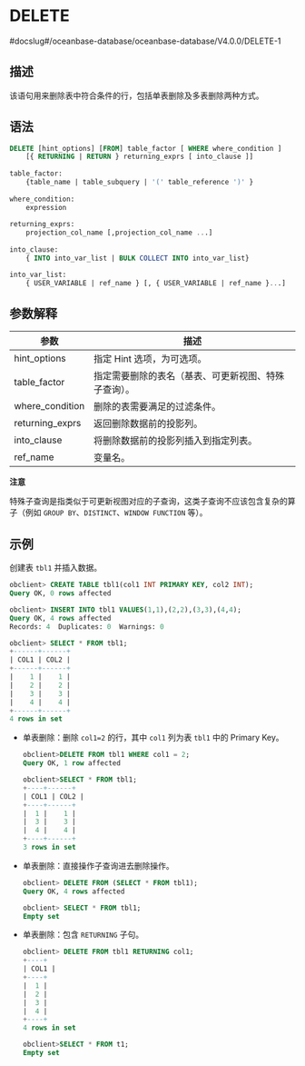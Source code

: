 DELETE 
===========================
#docslug#/oceanbase-database/oceanbase-database/V4.0.0/DELETE-1


描述 
-----------

该语句用来删除表中符合条件的行，包括单表删除及多表删除两种方式。

语法 
-----------

```sql
DELETE [hint_options] [FROM] table_factor [ WHERE where_condition ]
    [{ RETURNING | RETURN } returning_exprs [ into_clause ]]
 
table_factor:
    {table_name | table_subquery | '(' table_reference ')' }
    
where_condition:
    expression
    
returning_exprs:
    projection_col_name [,projection_col_name ...]
 
into_clause: 
    { INTO into_var_list | BULK COLLECT INTO into_var_list}

into_var_list:
    { USER_VARIABLE | ref_name } [, { USER_VARIABLE | ref_name }...]
```



参数解释 
-------------



|       参数        |             描述             |
|-----------------|----------------------------|
| hint_options    | 指定 Hint 选项，为可选项。           |
| table_factor    | 指定需要删除的表名（基表、可更新视图、特殊子查询）。 |
| where_condition | 删除的表需要满足的过滤条件。             |
| returning_exprs | 返回删除数据前的投影列。               |
| into_clause     | 将删除数据前的投影列插入到指定列表。         |
| ref_name        | 变量名。                       |


**注意**



特殊子查询是指类似于可更新视图对应的子查询，这类子查询不应该包含复杂的算子（例如 `GROUP BY`、`DISTINCT`、`WINDOW FUNCTION` 等）。

示例 
-----------

创建表 `tbl1` 并插入数据。

```sql
obclient> CREATE TABLE tbl1(col1 INT PRIMARY KEY, col2 INT);
Query OK, 0 rows affected

obclient> INSERT INTO tbl1 VALUES(1,1),(2,2),(3,3),(4,4);
Query OK, 4 rows affected
Records: 4  Duplicates: 0  Warnings: 0

obclient> SELECT * FROM tbl1;
+------+------+
| COL1 | COL2 |
+------+------+
|    1 |    1 |
|    2 |    2 |
|    3 |    3 |
|    4 |    4 |
+------+------+
4 rows in set
```



* 单表删除：删除 `col1=2` 的行，其中 `col1` 列为表 `tbl1` 中的 Primary Key。

  ```sql
  obclient>DELETE FROM tbl1 WHERE col1 = 2;
  Query OK, 1 row affected
  
  obclient>SELECT * FROM tbl1;
  +----+------+
  | COL1 | COL2 |
  +----+------+
  |  1 |    1 |
  |  3 |    3 |
  |  4 |    4 |
  +----+------+
  3 rows in set
  ```

  




<!-- -->

* 单表删除：直接操作子查询进去删除操作。

  ```sql
  obclient> DELETE FROM (SELECT * FROM tbl1);
  Query OK, 4 rows affected
  
  obclient> SELECT * FROM tbl1;
  Empty set
  ```

  




<!-- -->

* 单表删除：包含 `RETURNING` 子句。

  ```sql
  obclient> DELETE FROM tbl1 RETURNING col1;
  +----+
  | COL1 |
  +----+
  |  1 |
  |  2 |
  |  3 |
  |  4 |
  +----+
  4 rows in set
  
  obclient>SELECT * FROM t1;
  Empty set
  ```

  



